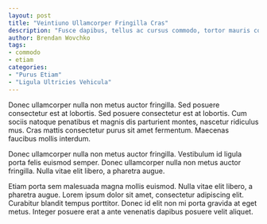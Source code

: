 ```yaml
---
layout: post
title: "Veintiuno Ullamcorper Fringilla Cras"
description: "Fusce dapibus, tellus ac cursus commodo, tortor mauris condimentum nibh, ut fermentum massa justo sit amet risus. Etiam porta sem malesuada magna mollis euismod. Vivamus sagittis lacus vel augue laoreet rutrum faucibus dolor auctor. Sed posuere consectetur est at lobortis. Lorem ipsum dolor sit amet, consectetur adipiscing elit. Aenean eu leo quam. Pellentesque ornare sem lacinia quam venenatis vestibulum. Maecenas sed diam eget risus varius blandit sit amet non magna."
author: Brendan Wovchko
tags:
- commodo
- etiam
categories:
- "Purus Etiam"
- "Ligula Ultricies Vehicula"
---
```


Donec ullamcorper nulla non metus auctor fringilla. Sed posuere consectetur est at lobortis. Sed posuere consectetur est at lobortis. Cum sociis natoque penatibus et magnis dis parturient montes, nascetur ridiculus mus. Cras mattis consectetur purus sit amet fermentum. Maecenas faucibus mollis interdum.

Donec ullamcorper nulla non metus auctor fringilla. Vestibulum id ligula porta felis euismod semper. Donec ullamcorper nulla non metus auctor fringilla. Nulla vitae elit libero, a pharetra augue.

Etiam porta sem malesuada magna mollis euismod. Nulla vitae elit libero, a pharetra augue. Lorem ipsum dolor sit amet, consectetur adipiscing elit. Curabitur blandit tempus porttitor. Donec id elit non mi porta gravida at eget metus. Integer posuere erat a ante venenatis dapibus posuere velit aliquet.

